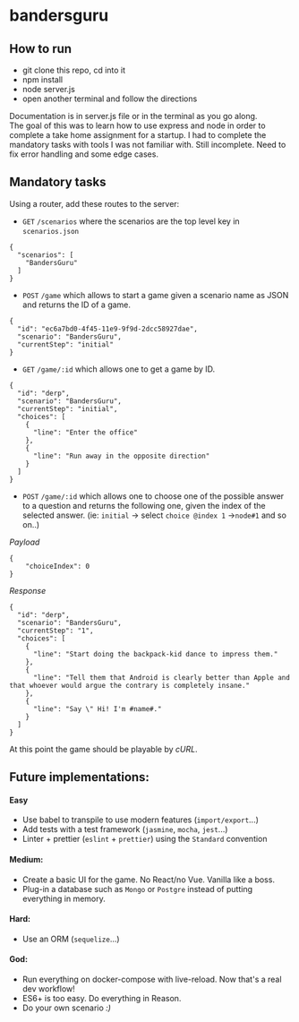 # bandersguru

## How to run

* git clone this repo, cd into it
* npm install
* node server.js
* open another terminal and follow the directions  

Documentation is in server.js file or in the terminal as you go along.  
The goal of this was to learn how to use express and node in order to complete a take home assignment for a startup. I had to complete the mandatory tasks with tools I was not familiar with. 
Still incomplete. Need to fix error handling and some edge cases.

## Mandatory tasks

Using a router, add these routes to the server:

- `GET` `/scenarios` where the scenarios are the top level key in `scenarios.json`

```
{
  "scenarios": [
    "BandersGuru"
  ]
}
```
- `POST`  `/game` which allows to start a game given a scenario name as JSON and returns the ID of a game.

```
{
  "id": "ec6a7bd0-4f45-11e9-9f9d-2dcc58927dae",
  "scenario": "BandersGuru",
  "currentStep": "initial"
}
```
- `GET` `/game/:id` which allows one to get a game by ID.
```
{
  "id": "derp",
  "scenario": "BandersGuru",
  "currentStep": "initial",
  "choices": [
    {
      "line": "Enter the office"
    },
    {
      "line": "Run away in the opposite direction"
    }
  ]
}
```
- `POST` `/game/:id` which allows one to choose one of the possible answer to a question and returns the following one, given the index of the selected answer. (ie: `initial` -> select `choice @index 1`  ->`node#1` and so on..)


*Payload*
``` 
{
    "choiceIndex": 0
}
```

*Response*
```
{
  "id": "derp",
  "scenario": "BandersGuru",
  "currentStep": "1",
  "choices": [
    {
      "line": "Start doing the backpack-kid dance to impress them."
    },
    {
      "line": "Tell them that Android is clearly better than Apple and that whoever would argue the contrary is completely insane."
    },
    {
      "line": "Say \" Hi! I'm #name#."
    }
  ]
}
```

At this point the game should be playable by *cURL*.


## Future implementations: 

#### Easy

- Use babel to transpile to use modern features (`import/export`...)
- Add tests with a test framework (`jasmine`, `mocha`, `jest`...)
- Linter + prettier (`eslint` + `prettier`) using the `Standard` convention

#### Medium:

- Create a basic UI for the game. No React/no Vue. Vanilla like a boss.
- Plug-in a database such as `Mongo` or `Postgre` instead of putting everything in memory.

#### Hard:

- Use an ORM (`sequelize`...)

#### God:

- Run everything on docker-compose with live-reload. Now that's a real dev workflow!
- ES6+ is too easy. Do everything in Reason.
- Do your own scenario *:)*
